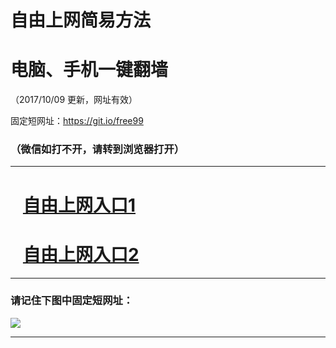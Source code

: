 ﻿# 自由上网简易方法

# 电脑、手机一键翻墙

（2017/10/09 更新，网址有效）

固定短网址：https://git.io/free99

### （微信如打不开，请转到浏览器打开）


***





# &nbsp;&nbsp; <a href="http://ft134822442.fwq-tz-1001.info/fwqtz01.html?t=10090016150 " target="_blank">自由上网入口1</a>
# &nbsp;&nbsp; <a href="http://ft1613014320.fwq-tz-1002.info/fwqtz02.html?t=10090016695 " target="_blank">自由上网入口2</a>
***

### 请记住下图中固定短网址：

<img src="https://s3-us-west-2.amazonaws.com/fwq-1001/yjfq-20170905okok.png" /> 


***

